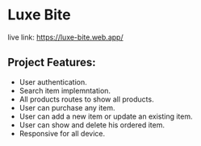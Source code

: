 # Luxe Bite

live link: https://luxe-bite.web.app/

## Project Features: 
- User authentication.
- Search item implemntation.
- All products routes to show all products.
- User can purchase any item.
- User can add a new item or update an existing item.
- User can show and delete his ordered item.
- Responsive for all device.

